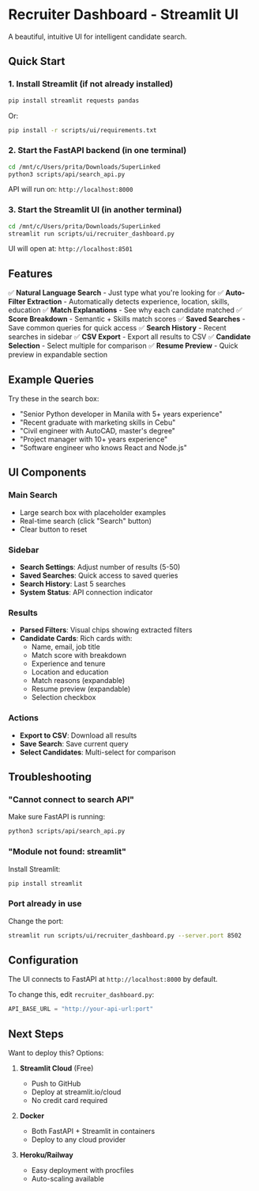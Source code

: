 # Recruiter Dashboard - Streamlit UI

A beautiful, intuitive UI for intelligent candidate search.

## Quick Start

### 1. Install Streamlit (if not already installed)

```bash
pip install streamlit requests pandas
```

Or:

```bash
pip install -r scripts/ui/requirements.txt
```

### 2. Start the FastAPI backend (in one terminal)

```bash
cd /mnt/c/Users/prita/Downloads/SuperLinked
python3 scripts/api/search_api.py
```

API will run on: `http://localhost:8000`

### 3. Start the Streamlit UI (in another terminal)

```bash
cd /mnt/c/Users/prita/Downloads/SuperLinked
streamlit run scripts/ui/recruiter_dashboard.py
```

UI will open at: `http://localhost:8501`

## Features

✅ **Natural Language Search** - Just type what you're looking for
✅ **Auto-Filter Extraction** - Automatically detects experience, location, skills, education
✅ **Match Explanations** - See why each candidate matched
✅ **Score Breakdown** - Semantic + Skills match scores
✅ **Saved Searches** - Save common queries for quick access
✅ **Search History** - Recent searches in sidebar
✅ **CSV Export** - Export all results to CSV
✅ **Candidate Selection** - Select multiple for comparison
✅ **Resume Preview** - Quick preview in expandable section

## Example Queries

Try these in the search box:

- "Senior Python developer in Manila with 5+ years experience"
- "Recent graduate with marketing skills in Cebu"
- "Civil engineer with AutoCAD, master's degree"
- "Project manager with 10+ years experience"
- "Software engineer who knows React and Node.js"

## UI Components

### Main Search
- Large search box with placeholder examples
- Real-time search (click "Search" button)
- Clear button to reset

### Sidebar
- **Search Settings**: Adjust number of results (5-50)
- **Saved Searches**: Quick access to saved queries
- **Search History**: Last 5 searches
- **System Status**: API connection indicator

### Results
- **Parsed Filters**: Visual chips showing extracted filters
- **Candidate Cards**: Rich cards with:
  - Name, email, job title
  - Match score with breakdown
  - Experience and tenure
  - Location and education
  - Match reasons (expandable)
  - Resume preview (expandable)
  - Selection checkbox

### Actions
- **Export to CSV**: Download all results
- **Save Search**: Save current query
- **Select Candidates**: Multi-select for comparison

## Troubleshooting

### "Cannot connect to search API"
Make sure FastAPI is running:
```bash
python3 scripts/api/search_api.py
```

### "Module not found: streamlit"
Install Streamlit:
```bash
pip install streamlit
```

### Port already in use
Change the port:
```bash
streamlit run scripts/ui/recruiter_dashboard.py --server.port 8502
```

## Configuration

The UI connects to FastAPI at `http://localhost:8000` by default.

To change this, edit `recruiter_dashboard.py`:
```python
API_BASE_URL = "http://your-api-url:port"
```

## Next Steps

Want to deploy this? Options:

1. **Streamlit Cloud** (Free)
   - Push to GitHub
   - Deploy at streamlit.io/cloud
   - No credit card required

2. **Docker**
   - Both FastAPI + Streamlit in containers
   - Deploy to any cloud provider

3. **Heroku/Railway**
   - Easy deployment with procfiles
   - Auto-scaling available
